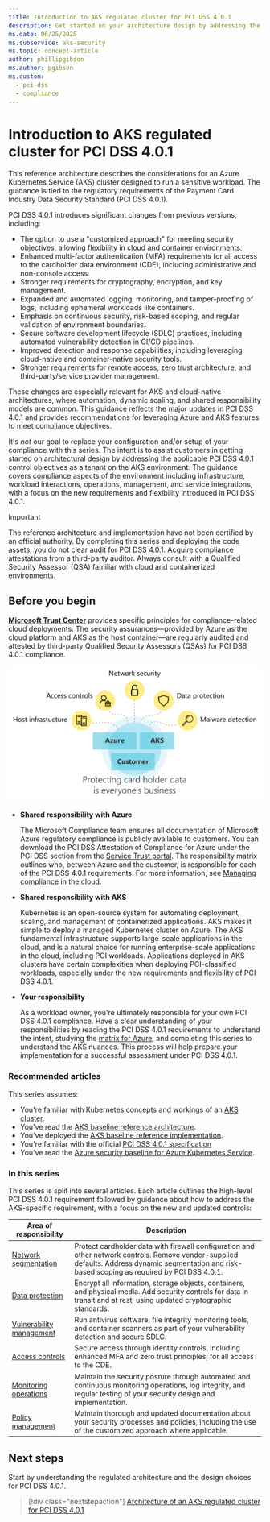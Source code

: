 ```yaml
---
title: Introduction to AKS regulated cluster for PCI DSS 4.0.1
description: Get started on your architecture design by addressing the applicable PCI DSS 4.0.1 requirements as a tenant on the AKS environment.
ms.date: 06/25/2025
ms.subservice: aks-security
ms.topic: concept-article
author: phillipgibson
ms.author: pgibson
ms.custom:
  - pci-dss
  - compliance
---
```


# Introduction to AKS regulated cluster for PCI DSS 4.0.1

This reference architecture describes the considerations for an Azure Kubernetes Service (AKS) cluster designed to run a sensitive workload. The guidance is tied to the regulatory requirements of the Payment Card Industry Data Security Standard (PCI DSS 4.0.1).

PCI DSS 4.0.1 introduces significant changes from previous versions, including:
- The option to use a "customized approach" for meeting security objectives, allowing flexibility in cloud and container environments.
- Enhanced multi-factor authentication (MFA) requirements for all access to the cardholder data environment (CDE), including administrative and non-console access.
- Stronger requirements for cryptography, encryption, and key management.
- Expanded and automated logging, monitoring, and tamper-proofing of logs, including ephemeral workloads like containers.
- Emphasis on continuous security, risk-based scoping, and regular validation of environment boundaries.
- Secure software development lifecycle (SDLC) practices, including automated vulnerability detection in CI/CD pipelines.
- Improved detection and response capabilities, including leveraging cloud-native and container-native security tools.
- Stronger requirements for remote access, zero trust architecture, and third-party/service provider management.

These changes are especially relevant for AKS and cloud-native architectures, where automation, dynamic scaling, and shared responsibility models are common. This guidance reflects the major updates in PCI DSS 4.0.1 and provides recommendations for leveraging Azure and AKS features to meet compliance objectives.


It's *not* our goal to replace your configuration and/or setup of your compliance with this series. The intent is to assist customers in getting started on architectural design by addressing the applicable PCI DSS 4.0.1 control objectives as a tenant on the AKS environment. The guidance covers compliance aspects of the environment including infrastructure, workload interactions, operations, management, and service integrations, with a focus on the new requirements and flexibility introduced in PCI DSS 4.0.1.


> [!IMPORTANT]
>
> The reference architecture and implementation have not been certified by an official authority. By completing this series and deploying the code assets, you do not clear audit for PCI DSS 4.0.1. Acquire compliance attestations from a third-party auditor. Always consult with a Qualified Security Assessor (QSA) familiar with cloud and containerized environments.


## Before you begin

[**Microsoft Trust Center**](https://www.microsoft.com/trust-center/product-overview) provides specific principles for compliance-related cloud deployments. The security assurances&mdash;provided by Azure as the cloud platform and AKS as the host container&mdash;are regularly audited and attested by third-party Qualified Security Assessors (QSAs) for PCI DSS 4.0.1 compliance.

![Diagram of the shared responsibility model.](media/pci-dss/protection-everyone.svg)

- **Shared responsibility with Azure**

  The Microsoft Compliance team ensures all documentation of Microsoft Azure regulatory compliance is publicly available to customers. You can download the PCI DSS Attestation of Compliance for Azure under the PCI DSS section from the [Service Trust portal](https://servicetrust.microsoft.com). The responsibility matrix outlines who, between Azure and the customer, is responsible for each of the PCI DSS 4.0.1 requirements. For more information, see [Managing compliance in the cloud](https://www.microsoft.com/trust-center/compliance/compliance-overview).

- **Shared responsibility with AKS**

  Kubernetes is an open-source system for automating deployment, scaling, and management of containerized applications. AKS makes it simple to deploy a managed Kubernetes cluster on Azure. The AKS fundamental infrastructure supports large-scale applications in the cloud, and is a natural choice for running enterprise-scale applications in the cloud, including PCI workloads. Applications deployed in AKS clusters have certain complexities when deploying PCI-classified workloads, especially under the new requirements and flexibility of PCI DSS 4.0.1.

- **Your responsibility**

  As a workload owner, you're ultimately responsible for your own PCI DSS 4.0.1 compliance. Have a clear understanding of your responsibilities by reading the PCI DSS 4.0.1 requirements to understand the intent, studying the [matrix for Azure](https://servicetrust.microsoft.com), and completing this series to understand the AKS nuances. This process will help prepare your implementation for a successful assessment under PCI DSS 4.0.1.


### Recommended articles

This series assumes:

- You're familiar with Kubernetes concepts and workings of an [AKS cluster](/azure/aks).
- You've read the [AKS baseline reference architecture](/azure/architecture/reference-architectures/containers/aks/baseline-aks).
- You've deployed the [AKS baseline reference implementation](https://github.com/mspnp/aks-secure-baseline).
- You're familiar with the official [PCI DSS 4.0.1 specification](https://www.pcisecuritystandards.org/document_library?category=pcidss)
- You've read the [Azure security baseline for Azure Kubernetes Service](/security/benchmark/azure/baselines/aks-security-baseline).


### In this series

This series is split into several articles. Each article outlines the high-level PCI DSS 4.0.1 requirement followed by guidance about how to address the AKS-specific requirement, with a focus on the new and updated controls:

|Area of responsibility|Description|
|---|---|
|[Network segmentation](pci-dss-network.md)|Protect cardholder data with firewall configuration and other network controls. Remove vendor-supplied defaults. Address dynamic segmentation and risk-based scoping as required by PCI DSS 4.0.1.|
|[Data protection](pci-dss-data.md)|Encrypt all information, storage objects, containers, and physical media. Add security controls for data in transit and at rest, using updated cryptographic standards.|
|[Vulnerability management](pci-dss-malware.md)|Run antivirus software, file integrity monitoring tools, and container scanners as part of your vulnerability detection and secure SDLC.|
|[Access controls](pci-dss-identity.md)|Secure access through identity controls, including enhanced MFA and zero trust principles, for all access to the CDE.|
|[Monitoring operations](pci-dss-monitor.md)|Maintain the security posture through automated and continuous monitoring operations, log integrity, and regular testing of your security design and implementation.|
|[Policy management](pci-dss-policy.md)|Maintain thorough and updated documentation about your security processes and policies, including the use of the customized approach where applicable.|


## Next steps

Start by understanding the regulated architecture and the design choices for PCI DSS 4.0.1.

> [!div class="nextstepaction"]
> [Architecture of an AKS regulated cluster for PCI DSS 4.0.1](pci-dss-ra-code-assets.md)
